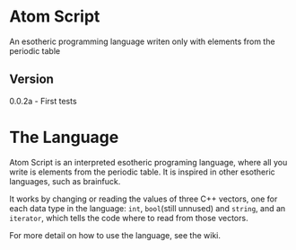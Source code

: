 # Atom Script

An esotheric programming language writen only with elements from the periodic table

## Version

0.0.2a - First tests

# The Language

Atom Script is an interpreted esotheric programing language, where all you write is elements from the periodic table.
It is inspired in other esotheric languages, such as brainfuck.

It works by changing or reading the values of three C++ vectors, one for each data type in the language: `int`, `bool`(still unnused) and `string`, and an `iterator`, which tells the code where to read from those vectors.

For more detail on how to use the language, see the wiki.